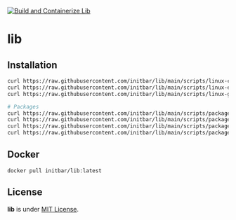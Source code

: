 [![Build and Containerize Lib](https://github.com/initbar/lib/actions/workflows/docker-build-deploy.yml/badge.svg?branch=main)](https://github.com/initbar/lib/actions/workflows/docker-build-deploy.yml)

# lib

## Installation

```bash
curl https://raw.githubusercontent.com/initbar/lib/main/scripts/linux-cli.sh | bash
curl https://raw.githubusercontent.com/initbar/lib/main/scripts/linux-etc.sh | bash
curl https://raw.githubusercontent.com/initbar/lib/main/scripts/linux-gui.sh | bash

# Packages
curl https://raw.githubusercontent.com/initbar/lib/main/scripts/packages/dnscrypt-proxy.sh | bash
curl https://raw.githubusercontent.com/initbar/lib/main/scripts/packages/docker.sh | bash
curl https://raw.githubusercontent.com/initbar/lib/main/scripts/packages/git-lfs.sh | bash
curl https://raw.githubusercontent.com/initbar/lib/main/scripts/packages/go.sh | bash
```

## Docker

```
docker pull initbar/lib:latest
```

## License

**lib** is under [MIT License](./LICENSE).

